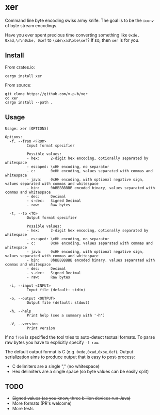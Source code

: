 # xer

Command line byte encoding swiss army knife. The goal is to be the `iconv` of byte stream encodings.

Have you ever spent precious time converting something like `0xde, 0xad,\r\n0xbe, 0xef` to `\xde\xad\xbe\xef`? If so, then `xer` is for you.


## Install

From crates.io:

```
cargo install xer
```

From source:

```
git clone https://github.com/v-p-b/xer
cd xer
cargo install --path .
```


## Usage

```
Usage: xer [OPTIONS]

Options:
  -f, --from <FROM>
          Input format specifier

          Possible values:
          - hex:     2-digit hex encoding, optionally separated by whitespace
          - escaped: \xHH encoding, no separator
          - c:       0xHH encoding, values separated with commas and whitespace
          - java:    0xHH encoding, with optional negative sign, values separated with commas and whitespace
          - bin:     0bBBBBBBBB encoded binary, values separated with commas and whitespace
          - dec:     Decimal
          - s-dec:   Signed Decimal
          - raw:     Raw bytes

  -t, --to <TO>
          Output format specifier

          Possible values:
          - hex:     2-digit hex encoding, optionally separated by whitespace
          - escaped: \xHH encoding, no separator
          - c:       0xHH encoding, values separated with commas and whitespace
          - java:    0xHH encoding, with optional negative sign, values separated with commas and whitespace
          - bin:     0bBBBBBBBB encoded binary, values separated with commas and whitespace
          - dec:     Decimal
          - s-dec:   Signed Decimal
          - raw:     Raw bytes

  -i, --input <INPUT>
          Input file (default: stdin)

  -o, --output <OUTPUT>
          Output file (default: stdout)

  -h, --help
          Print help (see a summary with '-h')

  -V, --version
          Print version
```

If no `from` is specified the tool tries to auto-detect textual formats. To parse raw bytes you have to explicitly specify `-f raw`.

The default output format is C (e.g. `0xde,0xad,0xbe,0ef`). Output serialization aims to produce output that is easy to post-process:

- C delimiters are a single "," (no whitespace)
- Hex delimiters are a single space (so byte values can be easily split)

## TODO

* ~~Signed values (as you know, three billion devices run Java)~~
* More formats (PR's welcome)
* More tests

